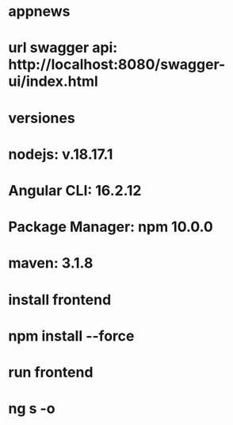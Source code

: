 # appnews
# url swagger api: http://localhost:8080/swagger-ui/index.html

# versiones
# nodejs: v.18.17.1
# Angular CLI: 16.2.12
# Package Manager: npm 10.0.0
# maven: 3.1.8

# install frontend
# npm install --force

# run frontend
# ng s -o